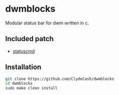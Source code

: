 # dwmblocks

Modular status bar for dwm written in c.

## Included patch

- [statuscmd](https://dwm.suckless.org/patches/statuscmd/)

## Installation

````bash
git clone https://github.com/ClydeCash/dwmblocks
cd dwmblocks
sudo make clean install
````
